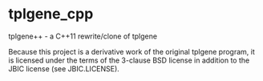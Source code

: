tplgene_cpp
===========

tplgene++ - a C++11 rewrite/clone of tplgene

Because this project is a derivative work of the original tplgene program, it is licensed under the terms of the 3-clause BSD license in addition to the JBIC license (see JBIC.LICENSE).
